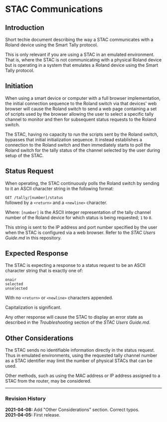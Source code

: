 # STAC Communications

## Introduction

Short techie document describing the way a STAC communicates with a Roland device using the Smart Tally protocol.

This is only relevant if you are using a STAC in an emulated environment. That is, where the STAC is not communicating with a physical Roland device but is operating in a system that emulates a Roland device using the Smart Tally protocol.

## Initiation

When using a smart device or computer with a full browser implementation, the initial connection sequence to the Roland switch via that devices' web browser will cause the Roland switch to send a web page containing a set of scripts used by the browser allowing the user to select a specific tally channel to monitor and then for subsequent status requests to the Roland switch.

The STAC, having no capacity to run the scripts sent by the Roland switch, bypasses that initial initialization sequence. It instead establishes a connection to the Roland switch and then immediately starts to poll the Roland switch for the tally status of the channel selected by the user during setup of the STAC. 

## Status Request

When operating, the STAC continuously polls the Roland switch by sending to it an ASCII character string in the following format:

 `GET /tally/[number]/status`  
 followed by a `<return>` and a `<newline>` character.
 
Where: `[number]` is the ASCII integer representation of the tally channel number of the Roland device for which status is being requested; `1` to `8`.
 
This string is sent to the IP address and port number specified by the user when the STAC is configured via a web browser. Refer to the _STAC Users Guide.md_ in this repository.

## Expected Response

The STAC is expecting a response to a status request to be an ASCII character string that is exactly one of: 
 
`onair`  
`selected`  
`unselected`  

With no `<return>` or `<newline>` characters appended.

Capitalization is significant.

Any other response will cause the STAC to display an error state as described in the *Troubleshooting* section of the *STAC Users Guide.md*.

## Other Considerations

The STAC sends no identifiable information directly in the status request. Thus in emulated environments, using the requested tally channel number as a STAC  identifier may limit the number of physical STACs that can be used.

Other methods, such as using the MAC address or IP address assigned to a STAC from the router, may be considered.

---
### Revision History
**2021-04-08:** Add "Other Considerations" section. Correct typos.  
**2021-04-05:** First release.

 
